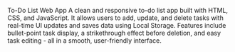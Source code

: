 To-Do List Web App
A clean and responsive to-do list app built with HTML, CSS, and JavaScript. It allows users to add, update, and delete tasks with real-time UI updates and saves data using Local Storage. Features include bullet-point task display, a strikethrough effect before deletion, and easy task editing - all in a smooth, user-friendly interface.
